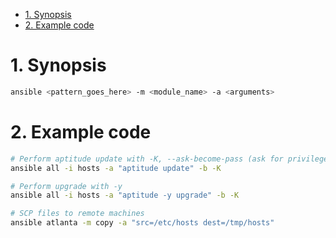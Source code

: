 <!-- TOC -->

- [1. Synopsis](#1-synopsis)
- [2. Example code](#2-example-code)

<!-- /TOC -->

# 1. Synopsis

```bash
ansible <pattern_goes_here> -m <module_name> -a <arguments>
```

# 2. Example code

```bash
# Perform aptitude update with -K, --ask-become-pass (ask for privilege escalation password)
ansible all -i hosts -a "aptitude update" -b -K

# Perform upgrade with -y
ansible all -i hosts -a "aptitude -y upgrade" -b -K

# SCP files to remote machines
ansible atlanta -m copy -a "src=/etc/hosts dest=/tmp/hosts"
```